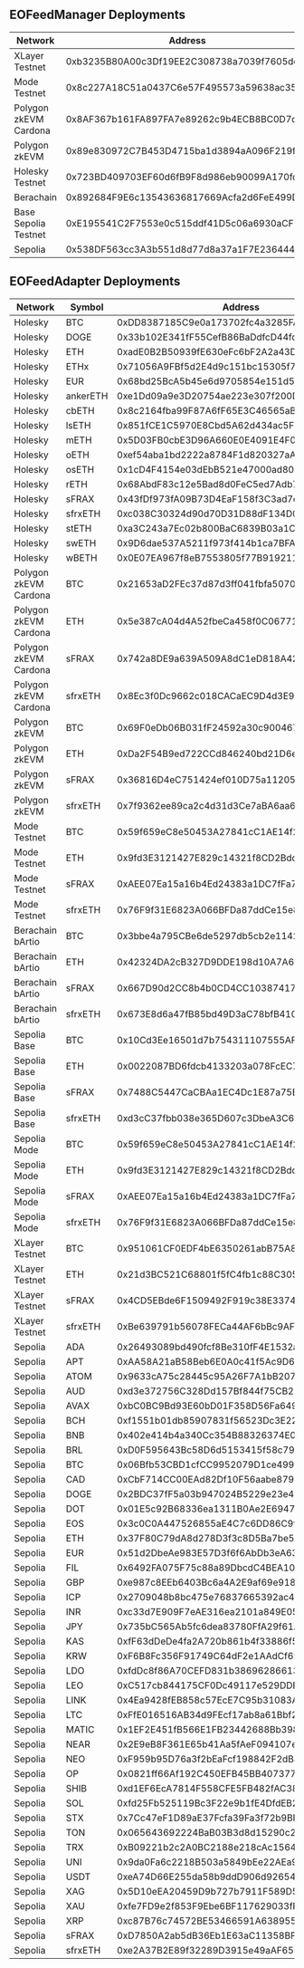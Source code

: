 ## EOFeedManager Deployments

| Network               | Address                                    | Supported Symbols                                                                                                                                                                     |
| --------------------- | ------------------------------------------ | ------------------------------------------------------------------------------------------------------------------------------------------------------------------------------------- |
| XLayer Testnet        | 0xb3235B80A00c3Df19EE2C308738a7039f7605dd4 | BTC,ETH,sFRAX,sfrxETH                                                                                                                                                                 |
| Mode Testnet          | 0x8c227A18C51a0437C6e57F495573a59638ac35E9 | BTC,ETH,sFRAX,sfrxETH                                                                                                                                                                 |
| Polygon zkEVM Cardona | 0x8AF367b161FA897FA7e89262c9b4ECB8BC0D7d56 | BTC,ETH,sFRAX,sfrxETH                                                                                                                                                                 |
| Polygon zkEVM         | 0x89e830972C7B453D4715ba1d3894aA096F219f02 | BTC,ETH,sFRAX,sfrxETH                                                                                                                                                                 |
| Holesky Testnet       | 0x723BD409703EF60d6fB9F8d986eb90099A170fd0 | BTC,ETH,EUR,sFRAX,sfrxETH                                                                                                                                                             |
| Berachain             | 0x892684F9E6c13543636817669Acfa2d6FeE499D3 | BTC,ETH ,sFRAX,sfrxETH                                                                                                                                                                |
| Base Sepolia Testnet  | 0xE195541C2F7553e0c515ddf41D5c06a6930aCF15 | BTC,ETH,sFRAX,sfrxETH                                                                                                                                                                 |
| Sepolia               | 0x538DF563cc3A3b551d8d77d8a37a1F7E23644461 | ADA,APT,ATOM,AUD,AVAX,BCH,BNB,BRL,BTC,CAD,DOGE,DOT,EOS,ETH,EUR,FIL,GBP,ICP,INR,JPY,KAS,KRW,LDO,LEO,LINK,LTC,MATIC,NEAR,NEO,OP,SHIB,SOL,STX,TON,TRX,UNI,USDT,XAG,XAU,XRP,sFRAX,sfrxETH |

## EOFeedAdapter Deployments

| Network               | Symbol   | Address                                    |
| --------------------- | -------- | ------------------------------------------ |
| Holesky               | BTC      | 0xDD8387185C9e0a173702fc4a3285FA576141A9cd |
| Holesky               | DOGE     | 0x33b102E341fF55CefB86BaDdfcD44fde02fA43D1 |
| Holesky               | ETH      | 0xadE0B2B50939fE630eFc6bF2A2a43D4Aeea482Cc |
| Holesky               | ETHx     | 0x71056A9FBf5d2E4d9c151bc15305f768Ad70f0e8 |
| Holesky               | EUR      | 0x68bd25BcA5b45e6d9705854e151d56DCFF65C44C |
| Holesky               | ankerETH | 0xe1Dd09a9e3D20754ae223e307f200D5bD0dB48C4 |
| Holesky               | cbETH    | 0x8c2164fba99F87A6fF65E3C46565aBbb905eE025 |
| Holesky               | lsETH    | 0x851fCE1C5970E8Cbd5A62d434ac5FE1626f82D6E |
| Holesky               | mETH     | 0x5D03FB0cbE3D96A660E0E4091E4F048076a19f7C |
| Holesky               | oETH     | 0xef54aba1bd2222a8784F1d820327aA104b144783 |
| Holesky               | osETH    | 0x1cD4F4154e03dEbB521e47000ad80499eEDc04A6 |
| Holesky               | rETH     | 0x68AbdF83c12e5Bad8d0FeC5ed7Adb746356a8077 |
| Holesky               | sFRAX    | 0x43fDf973fA09B73D4EaF158f3C3ad7eB7a83743b |
| Holesky               | sfrxETH  | 0xc038C30324d90d70D31D88dF134D0A8B6FFdb775 |
| Holesky               | stETH    | 0xa3C243a7Ec02b800BaC6839B03a1C46FCf06c61e |
| Holesky               | swETH    | 0x9D6dae537A5211f973f414b1ca7BFABB1DFa1B7b |
| Holesky               | wBETH    | 0x0E07EA967f8eB7553805f77B919211B5ced8c661 |
| Polygon zkEVM Cardona | BTC      | 0x21653aD2FEc37d87d3ff041fbfa5070CE6dd8fc2 |
| Polygon zkEVM Cardona | ETH      | 0x5e387cA04d4A52fbeCa458f0C0677184Cae212A1 |
| Polygon zkEVM Cardona | sFRAX    | 0x742a8DE9a639A509A8dC1eD818A42A0D84E3Ff9c |
| Polygon zkEVM Cardona | sfrxETH  | 0x8Ec3f0Dc9662c018CACaEC9D4d3E93bf1545CFCE |
| Polygon zkEVM         | BTC      | 0x69F0eDb06B031fF24592a30c900467dAa1989288 |
| Polygon zkEVM         | ETH      | 0xDa2F54B9ed722CCd846240bd21D6e121851AA18c |
| Polygon zkEVM         | sFRAX    | 0x36816D4eC751424ef010D75a11205bCdC59d669E |
| Polygon zkEVM         | sfrxETH  | 0x7f9362ee89ca2c4d31d3Ce7aBA6aa6B2406E0A54 |
| Mode Testnet          | BTC      | 0x59f659eC8e50453A27841cC1AE14f2c2c11B8Ca2 |
| Mode Testnet          | ETH      | 0x9fd3E3121427E829c14321f8CD2Bdd6c63711CC2 |
| Mode Testnet          | sFRAX    | 0xAEE07Ea15a16b4Ed24383a1DC7fFa75e01C21457 |
| Mode Testnet          | sfrxETH  | 0x76F9f31E6823A066BFDa87ddCe15e8054d1614e2 |
| Berachain bArtio      | BTC      | 0x3bbe4a795CBe6de5297db5cb2e1142e1130A2D51 |
| Berachain bArtio      | ETH      | 0x42324DA2cB327D9DDE198d10A7A68870d761C390 |
| Berachain bArtio      | sFRAX    | 0x667D90d2CC8b4b0CD4CC103874178f0b7DEA7048 |
| Berachain bArtio      | sfrxETH  | 0x673E8d6a47fB85bd49D3aC78bfB410A0dDC49620 |
| Sepolia Base          | BTC      | 0x10Cd3Ee16501d7b754311107555AFE1eBd38CC1e |
| Sepolia Base          | ETH      | 0x0022087BD6fdcb4133203a078FcEC79D95e23f9b |
| Sepolia Base          | sFRAX    | 0x7488C5447CaCBAa1EC4Dc1E87a75E97a6bCA4bE7 |
| Sepolia Base          | sfrxETH  | 0xd3cC37fbb038e365D607c3DbeA3C6fB2Bcf34424 |
| Sepolia Mode          | BTC      | 0x59f659eC8e50453A27841cC1AE14f2c2c11B8Ca2 |
| Sepolia Mode          | ETH      | 0x9fd3E3121427E829c14321f8CD2Bdd6c63711CC2 |
| Sepolia Mode          | sFRAX    | 0xAEE07Ea15a16b4Ed24383a1DC7fFa75e01C21457 |
| Sepolia Mode          | sfrxETH  | 0x76F9f31E6823A066BFDa87ddCe15e8054d1614e2 |
| XLayer Testnet        | BTC      | 0x951061CF0EDF4bE6350261abB75A8F2108cBC16d |
| XLayer Testnet        | ETH      | 0x21d3BC521C68801f5fC4fb1c88C305b24ab85835 |
| XLayer Testnet        | sFRAX    | 0x4CD5EBde6F1509492F919c38E33740D0862afab0 |
| XLayer Testnet        | sfrxETH  | 0xBe639791b56078FECa44AF6bBc9AF1A2C0E02155 |
| Sepolia               | ADA      | 0x26493089bd490fcf8Be310fF4E1532a650C7cCae |
| Sepolia               | APT      | 0xAA58A21aB58Beb6E0A0c41f5Ac9D68DfaAc53ebb |
| Sepolia               | ATOM     | 0x9633cA75c28445c95A26F7A1bB207bFFAA51e733 |
| Sepolia               | AUD      | 0xd3e372756C328Dd157Bf844f75CB2246cD92E22a |
| Sepolia               | AVAX     | 0xbC0BC9Bd93E60bD01F358D56Fa6497D59be259B2 |
| Sepolia               | BCH      | 0xf1551b01db85907831f56523Dc3E22E77F85c8EC |
| Sepolia               | BNB      | 0x402e414b4a340Cc354B88326374E0Cb34e42de52 |
| Sepolia               | BRL      | 0xD0F595643Bc58D6d5153415f58c798Cd16835b7c |
| Sepolia               | BTC      | 0x06Bfb53CBD1cfCC9952079D1ce499FF3B6162132 |
| Sepolia               | CAD      | 0xCbF714CC00EAd82Df10F56aabe879338bD848C29 |
| Sepolia               | DOGE     | 0x2BDC37fF5a03b947024B5229e23e44A14C02eA8f |
| Sepolia               | DOT      | 0x01E5c92B68336ea1311B0Ae2E6947f2FD56f0f6E |
| Sepolia               | EOS      | 0x3c0C0A447526855aE4C7c6DD86C9fE0562B2eFce |
| Sepolia               | ETH      | 0x37F80C79dA8d278D3f3c8D5Ba7be55578498dE6c |
| Sepolia               | EUR      | 0x51d2DbeAe983E57D3f6f6AbDb3eA638A70E4889F |
| Sepolia               | FIL      | 0x6492FA075F75c88a89DbcdC4BEA1068B5459faf3 |
| Sepolia               | GBP      | 0xe987c8EEb6403Bc6a4A2E9af69e918B4d5aBB0d3 |
| Sepolia               | ICP      | 0x2709048b8bc475e76837665392ac4dd40206CE60 |
| Sepolia               | INR      | 0xc33d7E909F7eAE316ea2101a849E05602a1e18ba |
| Sepolia               | JPY      | 0x735bC565Ab5fc6dea83780FfA29f61A4c8Ea2bc9 |
| Sepolia               | KAS      | 0xfF63dDeDe4fa2A720b861b4f33886f57eE88B7e0 |
| Sepolia               | KRW      | 0xF6B8Fc356F91749C64dF2e1AAdCf652BCa64b494 |
| Sepolia               | LDO      | 0xfdDc8f86A70CEFD831b38696286613c03aE292e0 |
| Sepolia               | LEO      | 0xC517cb844175CF0Dc49117e529DDE04b35d0be3B |
| Sepolia               | LINK     | 0x4Ea9428fEB858c57EcE7C95b31083A4eCe2730fF |
| Sepolia               | LTC      | 0xFfE016516AB34d9FEcf17ab8a61Bbf2875E494C3 |
| Sepolia               | MATIC    | 0x1EF2E451fB566E1FB23442688Bb39850e4E0487a |
| Sepolia               | NEAR     | 0x2E9eB8F361E65b41Aa5fAeF094107eEef1e6fda0 |
| Sepolia               | NEO      | 0xF959b95D76a3f2bEaFcf198842F2dBa6baE593E3 |
| Sepolia               | OP       | 0x0821ff66Af192C450EFB45BB40737752BDA02B66 |
| Sepolia               | SHIB     | 0xd1EF6EcA7814F558CFE5FB482fAC3886BB992d9B |
| Sepolia               | SOL      | 0xfd25Fb525119Bc3F22e9b1fE4DfdEB2B54603B2e |
| Sepolia               | STX      | 0x7Cc47eF1D89aE37Fcfa39Fa3f72b9BBcF083efA9 |
| Sepolia               | TON      | 0x065643692224BaB03B3d8d15290c22F6b16B294b |
| Sepolia               | TRX      | 0xB09221b2c2A0BC2188e218cAc1564E023fc237d1 |
| Sepolia               | UNI      | 0x9da0Fa6c2218B503a5849bEe22AEa9BF7EDea568 |
| Sepolia               | USDT     | 0xeA74D66E255da58b9ddD906d926544e5cF993eD3 |
| Sepolia               | XAG      | 0x5D10eEA20459D9b727b7911F589D5c3F60E5B2C4 |
| Sepolia               | XAU      | 0xfe7FD9e2f853F9Ebe6BF117629033fF57F6AE5C7 |
| Sepolia               | XRP      | 0xc87B76c74572BE53466591A63895585ae101ff19 |
| Sepolia               | sFRAX    | 0xD7850A2ab5dB36Eb1E63aC11358BF98fC1EaCC5D |
| Sepolia               | sfrxETH  | 0xe2A37B2E89f32289D3915e49aAF65B240611b119 |
